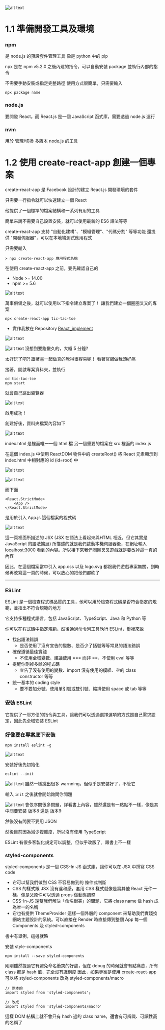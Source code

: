![alt text](ch1_img/0_image.png)

# 1.1 準備開發工具及環境

### npm
是 node.js 的預設套件管理工具
像是 python 中的 pip

npx 是在 npm v5.2.0 之後內建的指令，可以自動安裝 package 並執行內部的指令

不需要手動安裝或指定完整路徑
使用方式很簡單，只需要輸入
```JS
npx package name
```

### node.js
要開發 React，而 React.js 是一個 JavaScript 函式庫，需要透過 node.js 運行

### nvm
用於 管理/切換 多版本 node.js 的工具


# 1.2 使用 create-react-app 創建一個專案
create-react-app 是 Facebook 設計的建立 React.js 開發環境的套件

只需要一行指令就可以快速建立一個 React

他提供了一個標準的檔案結構和一系列有用的工具

簡單來說不需要自己設置安裝，就可以使用最新的 ES6 語法等等

create-react-app 支持 "自動化建構"、"模組管理"、"代碼分割" 等等功能
還提供 "開發伺服器"，可以在本地端測試應用程式

只需要輸入
```JS
> npx create-react-app 應用程式名稱
```

在使用 create-react-app 之前，要先確認自己的 
* Node >= 14.00
* npm  >= 5.6

![alt text](image.png)


萬事俱備之後，就可以使用以下指令建立專案了！
讓我們建立一個圈圈叉叉的專案
```JS
npx create-react-app tic-tac-toe
```
* 實作我放在 Repository [React_implement](https://github.com/chullin/React_implement)

![alt text](image-1.png)

![alt text](image-2.png)
沒想到要跑蠻久的，大概 5 分鐘?

太好玩了吧?! 跟著書一起做真的覺得很容易呢！
看著官網做我頭好痛

接著，開啟專案資料夾，並執行
```JS
cd tic-tac-toe
npm start
```

就會自己跳出瀏覽器

![alt text](image-3.png)

啟用成功！

創建好後，資料夾檔案內容如下

![alt text](image-4.png)

index.html 是裡面唯一一個 html 檔
另一個重要的檔案在 src 裡面的 index.js

在這個 index.js 中使用 ReactDOM 物件中的 createRoot() 將 React 元素顯示到 index.html 中相對應的 id (id=root) 中

![alt text](image-5.png)

![alt text](image-6.png)

而下面

```JS
<React.StrictMode>
    <App />
</React.StrictMode>
```
是用於引入 App.js 這個檔案的程式碼

![alt text](image-7.png)

這一頁裡面所描述的 JSX (JSX 在語法上看起來與HTML 相近，但它其實是JavaScript 的語法擴展)
所描述的就是我們啟動本機伺服器後，在網址輸入 localhost:3000 看到的內容。所以接下來我們圈圈叉叉遊戲就是要改掉這一頁的內容

因此，在這個檔案當中引入 app.css 以及 logo.svg 都跟我們遊戲專案無關，到時候再改寫這一頁的時候，可以放心的把他們都砍了


<hr>

### ESLint
ESLint 是一個檢查程式碼品質的工具，他可以用於檢查程式碼是否符合指定的規範，並指出不符合規範的地方

它支持多種程式語言，包括 JavaScript、TypeScript、Java 和 Python 等

你可以在程式碼中指定規範，然後通過命令列工具執行 ESLint，舉裡來說

* 找出語法錯誤
    * 是否使用了沒有宣告的變數、是否少了括號等等常見的語法錯誤
* 確保遵循最佳實踐
    * 不使用全域變數、建議使用 === 而非 ==、不使用 eval 等等
* 提醒你刪掉多餘的程式碼
    * 宣告了沒有使用的變數、import 沒有使用的模組、空的 class constructor 等等
* 統一基本的 coding style
    * 要不要加分號、使用單引號或雙引號、縮排使用 space 或 tab 等等


### 安裝 ESLint

它提供了一耶方便的指令與工具，讓我們可以透過選擇選項的方式照自己需求設定，因此先全域安裝 ESLint

### 好像要在專案底下安裝
```JS
npm install eslint -g
```

![alt text](image-8.png)

安裝好後先初始化
```JS
eslint --init
```
![alt text](image-10.png)
雖然一樣跳出很多 warnning，但似乎是安裝好了，不管它

輸入 `init` 之後就會開始詢問你問題

![alt text](image-9.png)
會依序問很多問題，詳看書上內容，雖然還是有一點點不一樣，像是其中問要安裝 版本8 還是 版本9

然後沒有問要不要用 JSON

然後目前因為減少複雜度，所以沒有使用 TypeScript

ESLint 有很多客製化規定可以調整，但似乎改版了，跟書上不一樣

### styled-components
styled-components 是一個 CSS-In-JS 函式庫，讓你可以在 JSX 中撰寫 CSS code

* 它可以幫我們做到 CSS 不容易做到的 條件式判斷
* CSS 的樣式跟 JSX 沒有違和感，套用 CSS 樣式就像是寫其他 React 元件一樣，像是父原件可以透過 props 做動態調整
* CSS-In-JS 還幫我們解決「命名衝突」的問題，它將 class name 做 hash 成為唯一的名稱
* 它也有提供 ThemeProvider 這樣一個外層的 component 來幫助我們實踐換網站主題設計的系統。可以直接在 Render 時直接傳到整個 App 每一個 Components 及 styled-components

書中有舉例，這邊就略

安裝 style-components
```JS
npm install --save styled-components
```

剛剛雖然提過它有避免命名衝突的好處，但在 debug 的時候就會有點痛苦，所有 class 都是 hash 值，完全沒有識別度
因此，如果專案是使用 create-react-app 可以將
styled-components
改為
styled-components/macro

```JS
// 原本的
import styled from 'styled-components';

// 改成
import styled from 'styled-components/macro'
```

這樣 DOM 結構上就不會只有 hash 過的 class name，還會有可辨識、可讀性高的名稱了